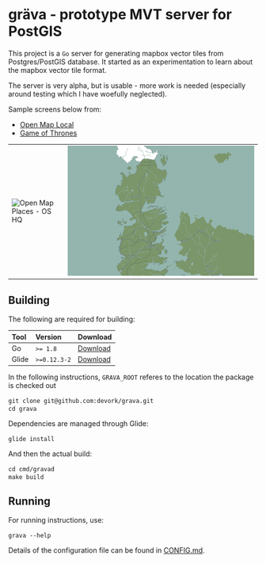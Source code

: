 # gräva - prototype MVT server for PostGIS

This project is a `Go` server for generating mapbox vector tiles from Postgres/PostGIS database. It started as an experimentation to learn about
the mapbox vector tile format. 

The server is very alpha, but is usable - more work is needed (especially around testing which I have woefully neglected).

Sample screens below from:

+ [Open Map Local](docs/samples/os/opmplc/OPMPLC.md)
+ [Game of Thrones](docs/samples/got/)

|||
|--------------------------------------------------------------------------------------------|----------------------------------------------------------------------|
|![Open Map Places - OS HQ](docs/media/images/opmplc_sample_os.png "Open Map Places - OS HQ")|![Game of Thrones](docs/media/images/got_sample.png "Game of Thrones")|

## Building

The following are required for building:

| Tool      | Version       | Download                          |
|:----------|:--------------|:----------------------------------|
| Go        | `>= 1.8`      | [Download](https://golang.org/)   |
| Glide     | `>=0.12.3-2`  | [Download](https://glide.sh/)     |


In the following instructions, `GRAVA_ROOT` referes to the location the package is checked out

    git clone git@github.com:devork/grava.git
    cd grava

Dependencies are managed through Glide:

    glide install

And then the actual build:

    cd cmd/gravad
    make build


## Running

For running instructions, use:

    grava --help

Details of the configuration file can be found in [CONFIG.md](docs/CONFIG.md).